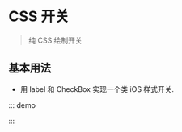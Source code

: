 # CSS 开关

> 纯 CSS 绘制开关

## 基本用法

- 用 label 和 CheckBox 实现一个类 iOS 样式开关.

::: demo
<template>
<label class="switch">
<input type="checkbox" checked />
<span></span>
</label>
</template>

<style>
.switch {
  cursor: pointer;
  display: inline-block;
}

.switch input {
  display: none;
}

.switch span {
  background: #dcdfe6;
  position: relative;
  display: inline-block;
  width: 40px;
  height: 20px;
  border-radius: 20px;
  transition: all 0.3s;
  border: 1px #e8e8e8 solid;
}

.switch span::before {
  content: ' ';
  position: absolute;
  background: #fff;
  display: inline-block;
  width: 18px;
  height: 18px;
  border-radius: 50%;
  top: 50%;
  transform: translate(1px, -50%);
  transition: all 0.3s;
}

.switch input:checked + span {
  background: #67c23a;
  border-color: #67c23a;
}

.switch input:checked + span::before {
  transform: translate(21px, -50%);
}
</style>

:::
